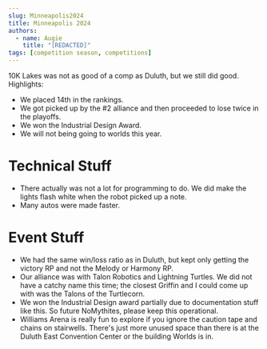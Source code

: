 ```yaml
---
slug: Minneapolis2024
title: Minneapolis 2024
authors:
  - name: Augie
    title: "[REDACTED]"
tags: [competition season, competitions]
---
```

10K Lakes was not as good of a comp as Duluth, but we still did good. Highlights:
* We placed 14th in the rankings. 
* We got picked up by the #2 alliance and then proceeded to lose twice in the playoffs. 
* We won the Industrial Design Award. 
* We will not being going to worlds this year.
<!--truncate-->
# Technical Stuff 
* There actually was not a lot for programming to do. We did make the lights flash white when the robot picked up a note. 
* Many autos were made faster. 
# Event Stuff
* We had the same win/loss ratio as in Duluth, but kept only getting the victory RP and not the Melody or Harmony RP.
* Our alliance was with Talon Robotics and Lightning Turtles. We did not have a catchy name this time; the closest Griffin and I could come up with was the Talons of the Turtlecorn.
* We won the Industrial Design award partially due to documentation stuff like this. So future NoMythites, please keep this operational.
* Williams Arena is really fun to explore if you ignore the caution tape and chains on stairwells. There's just more unused space than there is at the Duluth East Convention Center or the building Worlds is in. 